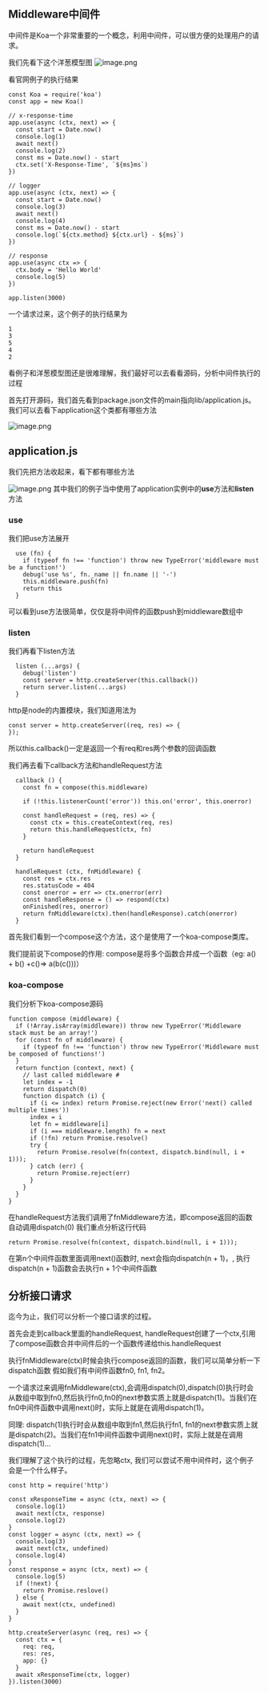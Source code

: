 ## Middleware中间件 
中间件是Koa一个非常重要的一个概念，利用中间件，可以很方便的处理用户的请求。

我们先看下这个洋葱模型图
![image.png](https://p1-juejin.byteimg.com/tos-cn-i-k3u1fbpfcp/4d4f7985bbd24a25b7079dcf9f169f8f~tplv-k3u1fbpfcp-watermark.image?)

看官网例子的执行结果
```
const Koa = require('koa')
const app = new Koa()

// x-response-time
app.use(async (ctx, next) => {
  const start = Date.now()
  console.log(1)
  await next()
  console.log(2)
  const ms = Date.now() - start
  ctx.set('X-Response-Time', `${ms}ms`)
})

// logger
app.use(async (ctx, next) => {
  const start = Date.now()
  console.log(3)
  await next()
  console.log(4)
  const ms = Date.now() - start
  console.log(`${ctx.method} ${ctx.url} - ${ms}`)
})

// response
app.use(async ctx => {
  ctx.body = 'Hello World'
  console.log(5)
})

app.listen(3000)

```
一个请求过来，这个例子的执行结果为

```
1
3
5
4
2
```
看例子和洋葱模型图还是很难理解，我们最好可以去看看源码，分析中间件执行的过程

首先打开源码，我们首先看到package.json文件的main指向lib/application.js。我们可以去看下application这个类都有哪些方法

![image.png](https://p9-juejin.byteimg.com/tos-cn-i-k3u1fbpfcp/0d35a67b1c1f4c619b6777bc6a583e4f~tplv-k3u1fbpfcp-watermark.image?)
## application.js
我们先把方法收起来，看下都有哪些方法

![image.png](https://p1-juejin.byteimg.com/tos-cn-i-k3u1fbpfcp/1046c33385bd4046a5a01a8cc967af05~tplv-k3u1fbpfcp-watermark.image?)
其中我们的例子当中使用了application实例中的**use**方法和**listen**方法
### use
我们把use方法展开
```
  use (fn) {
    if (typeof fn !== 'function') throw new TypeError('middleware must be a function!')
    debug('use %s', fn._name || fn.name || '-')
    this.middleware.push(fn)
    return this
  }
```
可以看到use方法很简单，仅仅是将中间件的函数push到middleware数组中

### listen
我们再看下listen方法

```
  listen (...args) {
    debug('listen')
    const server = http.createServer(this.callback())
    return server.listen(...args)
  }
```
http是node的内置模块，我们知道用法为

```
const server = http.createServer((req, res) => {
});
```
所以this.callback()一定是返回一个有req和res两个参数的回调函数

我们再去看下callback方法和handleRequest方法
```
  callback () {
    const fn = compose(this.middleware)

    if (!this.listenerCount('error')) this.on('error', this.onerror)

    const handleRequest = (req, res) => {
      const ctx = this.createContext(req, res)
      return this.handleRequest(ctx, fn)
    }

    return handleRequest
  }
  
  handleRequest (ctx, fnMiddleware) {
    const res = ctx.res
    res.statusCode = 404
    const onerror = err => ctx.onerror(err)
    const handleResponse = () => respond(ctx)
    onFinished(res, onerror)
    return fnMiddleware(ctx).then(handleResponse).catch(onerror)
  }
```
首先我们看到一个compose这个方法，这个是使用了一个koa-compose类库。

我们提前说下compose的作用: compose是将多个函数合并成一个函数（eg: a() + b() +c()=> a(b(c()))）

### koa-compose
我们分析下koa-compose源码
```
function compose (middleware) {
  if (!Array.isArray(middleware)) throw new TypeError('Middleware stack must be an array!')
  for (const fn of middleware) {
    if (typeof fn !== 'function') throw new TypeError('Middleware must be composed of functions!')
  }
  return function (context, next) {
    // last called middleware #
    let index = -1
    return dispatch(0)
    function dispatch (i) {
      if (i <= index) return Promise.reject(new Error('next() called multiple times'))
      index = i
      let fn = middleware[i]
      if (i === middleware.length) fn = next
      if (!fn) return Promise.resolve()
      try {
        return Promise.resolve(fn(context, dispatch.bind(null, i + 1)));
      } catch (err) {
        return Promise.reject(err)
      }
    }
  }
}
```
在handleRequest方法我们调用了fnMiddleware方法，即compose返回的函数
自动调用dispatch(0)
我们重点分析这行代码

```
return Promise.resolve(fn(context, dispatch.bind(null, i + 1)));
```
在第n个中间件函数里面调用next()函数时, next会指向dispatch(n + 1)，, 执行dispatch(n + 1)函数会去执行n + 1个中间件函数


## 分析接口请求
迄今为止，我们可以分析一个接口请求的过程。

首先会走到callback里面的handleRequest, handleRequest创建了一个ctx,引用了compose函数合并中间件后的一个函数传递给this.handleRequest

执行fnMiddleware(ctx)时候会执行compose返回的函数，我们可以简单分析一下dispatch函数
假如我们有中间件函数fn0, fn1, fn2。

一个请求过来调用fnMiddleware(ctx),会调用dispatch(0),dispatch(0)执行时会从数组中取到fn0,然后执行fn0,fn0的next参数实质上就是dispatch(1)。当我们在fn0中间件函数中调用next()时，实际上就是在调用dispatch(1)。

同理: dispatch(1)执行时会从数组中取到fn1,然后执行fn1, fn1的next参数实质上就是dispatch(2)。当我们在fn1中间件函数中调用next()时，实际上就是在调用dispatch(1)...

我们理解了这个执行的过程，先忽略ctx, 我们可以尝试不用中间件时，这个例子会是一个什么样子。


```
const http = require('http')

const xResponseTime = async (ctx, next) => {
  console.log(1)
  await next(ctx, response)
  console.log(2)
}
const logger = async (ctx, next) => {
  console.log(3)
  await next(ctx, undefined)
  console.log(4)
}
const response = async (ctx, next) => {
  console.log(5)
  if (!next) {
    return Promise.reslove()
  } else {
    await next(ctx, undefined)
  }
}

http.createServer(async (req, res) => {
  const ctx = {
    req: req,
    res: res,
    app: {}
  }
  await xResponseTime(ctx, logger)
}).listen(3000)

```
